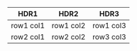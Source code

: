| HDR1 | HDR2 | HDR3 |
| ------- | ------- | ------- |
| row1 col1 | row1 col2 | row1 col3 |
| row2 col1 | row2 col2 | row3 col3 |
